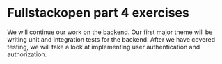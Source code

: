 # Fullstackopen part 4 exercises

We will continue our work on the backend. Our first major theme will be writing unit and integration tests for the backend. After we have covered testing, we will take a look at implementing user authentication and authorization.